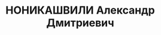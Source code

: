 ---
title: НОНИКАШВИЛИ Александр Дмитриевич
description: "Род. в 1898, г. Тбилиси, грузин. Род занятий: до ареста начальник пожарной\
  \ охраны Мцхетского лесопильного завода. \n  Осужден Тройкой при НКВД ГССР 22.12.1937.\
  \ Мера наказания: расстрел с конфискацией личного имущества. Дата расстрела: 23.12.1937"
---